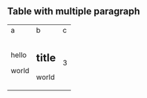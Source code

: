 ## Table with multiple paragraph

<table>
  <tr>
    <td>a</td>
    <td>b</td>
    <td>c</td>
  </tr>
  <tr>
    <td><p>hello</p><p>world</p></td>
    <td><h2>title</h2><p>world</p></td>
    <td>3</td>
  </tr>
</table>
